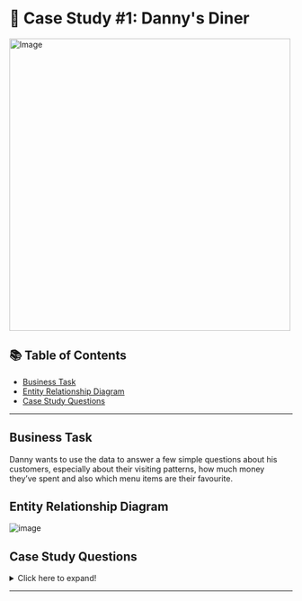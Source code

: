 # 🍜 Case Study #1: Danny's Diner

<img src="https://user-images.githubusercontent.com/81607668/127727503-9d9e7a25-93cb-4f95-8bd0-20b87cb4b459.png" alt="Image" width="500" height="520">

## 📚 Table of Contents

- [Business Task](#business-task)
- [Entity Relationship Diagram](#entity-relationship-diagram)
- [Case Study Questions](#case-study-questions)

***

## Business Task

Danny wants to use the data to answer a few simple questions about his customers, especially about their visiting patterns, how much money they’ve spent and also which menu items are their favourite. 

## Entity Relationship Diagram

![image](https://user-images.githubusercontent.com/81607668/127271130-dca9aedd-4ca9-4ed8-b6ec-1e1920dca4a8.png)

## Case Study Questions

<details>
<summary>
Click here to expand!
</summary>

1. What is the total amount each customer spent at the restaurant?
2. How many days has each customer visited the restaurant?
3. What was the first item from the menu purchased by each customer?
4. What is the most purchased item on the menu and how many times was it purchased by all customers?
5. Which item was the most popular for each customer?
6. Which item was purchased first by the customer after they became a member?
7. Which item was purchased just before the customer became a member?
8. What is the total items and amount spent for each member before they became a member?
9. If each $1 spent equates to 10 points and sushi has a 2x points multiplier - how many points would each customer have?
10. In the first week after a customer joins the program (including their join date) they earn 2x points on all items, not just sushi - how many points do customer A and B have at the end of January?
    
    # 
    
    View the complete syntax here.
    
    ---
    
    ### 1. What is the total amount each customer spent at the restaurant?
    
    ```sql
    select s.customer_id , spend=sum(me.price)
    from   sales as s join menu as me on me.product_id= s.product_id
    group by s.customer_id 
    ```
    
    #### Steps:
    - **join** `sales` and `menu` to get sales price.
    - **Group by** and **SUM** to find out `spend` by each customer.
    
    #### Answer:
    
    | customer_id | total_sales |
    | ----------- | ----------- |
    | A           | 76          |
    | B           | 74          |
    | C           | 36          |
    
    - Customer A spent $76.
    - Customer B spent $74.
    - Customer C spent $36.
    
    ---
    
    ### 2. How many days has each customer visited the restaurant?
    
    ```sql
    select s.customer_id , visits = count (DISTINCT s.order_date)
    from   sales as s
    group by s.customer_id 
    ```
    
    #### Steps:
    
    - Using **DISTINCT** and **Count** to find out `visit_count`
    - I used distinct to avoided double counting: when a customer bought several products on the same day
    
    #### Answer:
    
    | customer_id | visit_count |
    | ----------- | ----------- |
    | A           | 4           |
    | B           | 6           |
    | C           | 2           |
    
    - Customer A visited 4 times.
    - Customer B visited 6 times.
    - Customer C visited 2 times.
    
    ---
    
    ### 3.What was the first item from the menu purchased by each customer?
    
    ```sql
    select  distinct(s1.customer_id), s1.order_date , m.product_name
    from sales as s1 join menu as m on m.product_id= s1.product_id
    where s1.order_date = (select 
                          [first buy] = min(s2.order_date)
                          from   sales as s2
                          where s1.customer_id = s2.customer_id
                          group by s2.customer_id
                          )
    ```
    
    #### Steps:
    
    - Use **Passing Parameters** method for each customr take only the product which them order date `s1.order_date` is `min(s2.order_date)`
    
    #### Answer:
    
    | customer_id | product_name |
    | ----------- | ------------ |
    | A           | curry        |
    | A           | sushi        |
    | B           | curry        |
    | C           | ramen        |
    
    - Customer A's first orders are curry and sushi.
    - Customer B's first order is curry.
    - Customer C's first order is ramen.
    
    ---
    
    ### 4. What is the most purchased item on the menu and how many times was it purchased by all customers?
    
    ```sql
    select top 1 x.product_name , x.num
    from ( select m.product_name ,num=COUNT(*)
           from sales as s join menu as m on s.product_id=m.product_id
             group by m.product_name
            ) as x 
    order by x.num desc
    ```
    
    #### Steps:
    
    - Using **Nested Querie** output **table** to crete temporary table repsants each product and number of time has been purchased (`x`)
    - Using **TOP** and **ORDER BY desc** to retrieve the first line. viz the item has beeen has been purchased mostly.
    - Using **Group by** and **COUNT( )** to find out how many time each item has been purchased.
    
    #### Answer:
    
    | most_purchased | product_name |
    | -------------- | ------------ |
    | 8              | ramen        |
    
    - Most purchased item is ramen - 8 times.
    
    ---
    
    ### 5. Which item was the most popular for each customer?
    
    ```sql
    select  x.customer_id,x.product_name 
    from 
    (
    select  s.customer_id ,m.product_name,[rank]=dense_rank()over (partition by s.customer_id order by count(s.product_id) desc)
    from menu as m right join sales as s on m.product_id=s.product_id
    group by s.customer_id ,m.product_name
    )
    as x
    where rank=1
    ```
    
    #### Steps:
    
    - Using **Nested Querie** output **table** to crete temporary table,For each customer, how many products did he/she purchase of each type (`x`)
    
    - Using **WINDOWS FUNCTION** `dense_rank()` to find out the number of purchases
    
    - #### Answer:
      
      | customer_id | product_name |
      | ----------- | ------------ |
      | A           | ramen        |
      | B           | sushi        |
      | B           | curry        |
      | B           | ramen        |
      | C           | ramen        |
    
    ---
    
    ### 6. Which item was purchased first by the customer after they became a member?
    
    ```sql
    select  x.customer_id,x.product_name
    from 
    (
           select  s.customer_id ,me.product_name,s.order_date,
                       [rank]= DENSE_RANK() OVER(PARTITION BY s.customer_id ORDER BY s.order_date)
               from members as m join sales as s on m.customer_id=s.customer_id 
           join menu as me on me.product_id =s.product_id
          where m.join_date<=s.order_date
    )
    as x
    where rank=1
    ```
    
    #### Steps:
    
    - Using FROM **Nested Querie** output **table** to crete temporary table,For each customer rate the product has been purchased by (`x`)
    - Using **WINDOWS FUNCTION** `dense_rank()` to rank
    - Using Where to retrive the first iten
    
    #### Answer:
    
    | customer_id | product_name |
    | ----------- | ------------ |
    | A           | curry        |
    | B           | sushi        |
    
    - Customer A's first order as member is curry.
    - Customer B's first order as member is sushi.
    
    ---
    
    ### 7. Which item was purchased just before the customer became a member?
    
    ```sql
    select  m1.customer_id,s1.order_date,me1.product_name
    from    members as m1 join sales as s1 on m1.customer_id=s1.customer_id 
                         join menu as me1 on me1.product_id =s1.product_id
    where s1.order_date in 
        (
          select top 1 s2.order_date
          from members as m2 join sales as s2 on m2.customer_id=s2.customer_id 
          join menu as me2 on me2.product_id =s2.product_id
          where (m1.customer_id=m2.customer_id) and (m1.join_date>s2.order_date)
          order by s2.order_date desc 
         )
    order by 1 , 2
    ```
    
    #### Steps:
    
    - Using WHERE **Nested Querie** output **LIST** , in order to choose from the desired values
    - Use **Passing Parameters** method for each customr take only the orders which them order date is latter then join date `where (m1.customer_id=m2.customer_id) and (m1.join_date>s2.order_date)`
    - Using `Top 1` to retrive the first product.
    - NOTE: I could use the same method as i used at section 6
    
    #### Answer:
    
    | customer_id | order_date | product_name |
    | ----------- | ---------- | ------------ |
    | A           | 2021-01-01 | sushi        |
    | A           | 2021-01-01 | curry        |
    | B           | 2021-01-04 | sushi        |
    
    - Customer A’s last order before becoming a member is sushi and curry.
    - Whereas for Customer B, it's sushi. That must have been a real good sushi!
    
    ---
    
    ### 8. What is the total items and amount spent for each member before they became a member?
    
    ```sql
    select  m1.customer_id, [num]=count(distinct me1.product_id),[Total price]= sum(me1.price) 
    from    members as m1 join sales as s1 on m1.customer_id=s1.customer_id 
                         join menu as me1 on me1.product_id =s1.product_id
    where s1.order_date in 
        (
          select s2.order_date
          from members as m2 join sales as s2 on m2.customer_id=s2.customer_id 
          join menu as me2 on me2.product_id =s2.product_id
          where (m1.customer_id=m2.customer_id) and (m1.join_date>s2.order_date)
         )
    group by  m1.customer_id 
    order by 1 , 2
    ```
    
    #### Steps:
    
    | customer_id | num | Total_sales |
    | ----------- | --- | ----------- |
    | A           | 2   | 25          |
    | B           | 2   | 40          |
    
    Before becoming members,
    
    - Customer A spent $ 25 on 2 items.
    - Customer B spent $40 on 2 items.
    
    ---
    
    ### 9. If each $1 spent equates to 10 points and sushi has a 2x points multiplier — how many points would each customer have?
    
    ```sql
    WITH menupoints AS
    (
       SELECT *,
       [points]= CASE
                     WHEN product_id = 1 THEN price * 20
                     ELSE price * 10
                 END 
       FROM menu
    )
    select customer_id,sum(menupoints.points)
    from sales as s join menupoints on s.product_id = menupoints.product_id
    group by s.customer_id
    ```
    
    #### Steps:
    
    #### Answer:
    
    | customer_id | points |
    | ----------- | ------ |
    | A           | 860    |
    | B           | 940    |
    | C           | 360    |
    
    - Total points for Customer A is 860.
    - Total points for Customer B is 940.
    - Total points for Customer C is 360.
    
    ---
    
    ### 10.In the first week after a customer joins the program (including their join date) they earn 2x points on all items,
    
    ### not just sushi - how many points do customer A and B have at the end of January?
    
    ```sql
    WITH 
    DateRange AS
    (
       SELECT *, spical= DATEADD(DAY,6,members.join_date)   
       FROM members
    ),
    menupoints AS
    (
       SELECT [customer_id]=DateRange.customer_id,
       [points]= CASE
                     WHEN (sales.order_date between DateRange.join_date and DateRange.spical) or menu.product_id = 1
                     THEN price * 20
                     ELSE price * 10
                 END 
       FROM menu join sales on sales.product_id=menu.product_id join DateRange on sales.customer_id=DateRange.customer_id
       where month(sales.order_date) = '01' 
    )
    select menupoints.customer_id,sum(menupoints.points)
    from menupoints
    group by menupoints.customer_id
    ```
    
    #### Steps:
    
    #### Answer:
    
    | customer_id | total_points |
    | ----------- | ------------ |
    | A           | 1370         |
    | B           | 820          |
    
    - Total points for Customer A is 1,370.
    - Total points for Customer B is 820.
    
    ***a
    
    </details>

***

